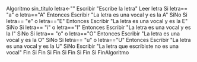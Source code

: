 Algoritmo sin_titulo
	letra<-""
	Escribir "Escribe la letra"
	Leer letra
	Si letra== "a" o letra=="A" Entonces
		Escribir "La letra es una vocal y es la A"
	SiNo
		Si letra== "e" o letra=="E" Entonces
			Escribir "La letra es una vocal y es la E"
		SiNo
			Si letra== "i" o letra=="I" Entonces
				Escribir "La letra es una vocal y es la I"
			SiNo
				Si letra== "o" o letra=="O" Entonces
					Escribir "La letra es una vocal y es la O"
				SiNo
					Si letra== "u" o letra=="U" Entonces
						Escribir "La letra es una vocal y es la U"
					SiNo
						Escribir "La letra que escribiste no es una vocal"
					Fin Si
				Fin Si
			Fin Si
		Fin Si
	Fin Si
FinAlgoritmo

